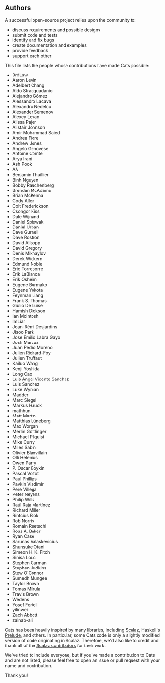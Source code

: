 ## Authors

A successful open-source project relies upon the community to:

* discuss requirements and possible designs
* submit code and tests
* identify and fix bugs
* create documentation and examples
* provide feedback
* support each other

This file lists the people whose contributions have made Cats
possible:

 * 3rdLaw
 * Aaron Levin
 * Adelbert Chang
 * Aldo Stracquadanio
 * Alejandro Gómez
 * Alessandro Lacava
 * Alexandru Nedelcu
 * Alexander Semenov
 * Alexey Levan
 * Alissa Pajer
 * Alistair Johnson
 * Amir Mohammad Saied
 * Andrea Fiore
 * Andrew Jones
 * Angelo Genovese
 * Antoine Comte
 * Arya Irani
 * Ash Pook
 * Aλ
 * Benjamin Thuillier
 * Binh Nguyen
 * Bobby Rauchenberg
 * Brendan McAdams
 * Brian McKenna
 * Cody Allen
 * Colt Frederickson
 * Csongor Kiss
 * Dale Wijnand
 * Daniel Spiewak
 * Daniel Urban
 * Dave Gurnell
 * Dave Rostron
 * David Allsopp
 * David Gregory
 * Denis Mikhaylov
 * Derek Wickern
 * Edmund Noble
 * Eric Torreborre
 * Erik LaBianca
 * Erik Osheim
 * Eugene Burmako
 * Eugene Yokota
 * Feynman Liang
 * Frank S. Thomas
 * Giulio De Luise
 * Hamish Dickson
 * Ian McIntosh
 * ImLiar
 * Jean-Rémi Desjardins
 * Jisoo Park
 * Jose Emilio Labra Gayo
 * Josh Marcus
 * Juan Pedro Moreno
 * Julien Richard-Foy
 * Julien Truffaut
 * Kailuo Wang
 * Kenji Yoshida
 * Long Cao
 * Luis Angel Vicente Sanchez
 * Luis Sanchez
 * Luke Wyman
 * Madder
 * Marc Siegel
 * Markus Hauck
 * mathhun
 * Matt Martin
 * Matthias Lüneberg
 * Max Worgan
 * Merlin Göttlinger
 * Michael Pilquist
 * Mike Curry
 * Miles Sabin
 * Olivier Blanvillain
 * Olli Helenius
 * Owen Parry
 * P. Oscar Boykin
 * Pascal Voitot
 * Paul Phillips
 * Pavkin Vladimir
 * Pere Villega
 * Peter Neyens
 * Philip Wills
 * Raúl Raja Martínez
 * Richard Miller
 * Rintcius Blok
 * Rob Norris
 * Romain Ruetschi
 * Ross A. Baker
 * Ryan Case
 * Sarunas Valaskevicius
 * Shunsuke Otani
 * Simeon H. K. Fitch
 * Sinisa Louc
 * Stephen Carman
 * Stephen Judkins
 * Stew O'Connor
 * Sumedh Mungee
 * Taylor Brown
 * Tomas Mikula
 * Travis Brown
 * Wedens
 * Yosef Fertel
 * yilinwei
 * Zach Abbott
 * zainab-ali

Cats has been heavily inspired by many libraries, including [Scalaz](https://github.com/scalaz/scalaz),
Haskell's [Prelude](https://hackage.haskell.org/package/base-4.9.0.0/docs/Prelude.html), and others.
In particular, some Cats code is only a slightly modified version of code originating in
Scalaz. Therefore, we'd also like to credit and thank all of the
[Scalaz contributors](https://github.com/scalaz/scalaz/graphs/contributors) for
their work.

We've tried to include everyone, but if you've made a contribution to
Cats and are not listed, please feel free to open an issue or pull
request with your name and contribution.

Thank you!
